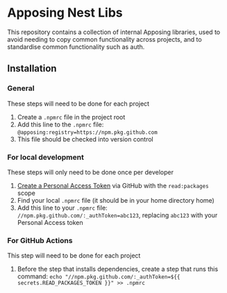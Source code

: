# Apposing Nest Libs

This repository contains a collection of internal Apposing libraries, used to avoid needing to copy common functionality across projects, and to standardise common functionality such as auth.

## Installation

### General

These steps will need to be done for each project

1. Create a `.npmrc` file in the project root
2. Add this line to the `.npmrc` file: `@apposing:registry=https://npm.pkg.github.com`
3. This file should be checked into version control

### For local development

These steps will only need to be done once per developer

1. [Create a Personal Access Token](https://github.com/settings/tokens/new) via GitHub with the `read:packages` scope
2. Find your local `.npmrc` file (it should be in your home directory home)
3. Add this line to your `.npmrc` file: `//npm.pkg.github.com/:_authToken=abc123`, replacing `abc123` with your Personal Access token

### For GitHub Actions

This step will need to be done for each project

1. Before the step that installs dependencies, create a step that runs this command: `echo "//npm.pkg.github.com/:_authToken=${{ secrets.READ_PACKAGES_TOKEN }}" >> .npmrc`
